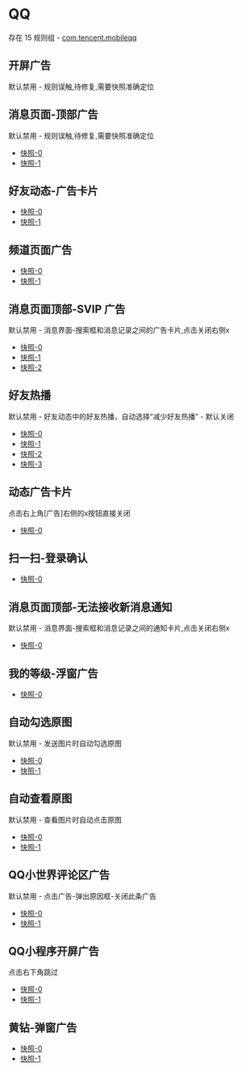 # QQ

存在 15 规则组 - [com.tencent.mobileqq](/src/apps/com.tencent.mobileqq.ts)

## 开屏广告

默认禁用 - 规则误触,待修复,需要快照准确定位

## 消息页面-顶部广告

默认禁用 - 规则误触,待修复,需要快照准确定位

- [快照-0](https://gkd-kit.songe.li/import/12892726)
- [快照-1](https://gkd-kit.songe.li/import/12774870)

## 好友动态-广告卡片

- [快照-0](https://gkd-kit.songe.li/import/12847842)
- [快照-1](https://gkd-kit.gitee.io/import/12840889)

## 频道页面广告

- [快照-0](https://gkd-kit.gitee.io/import/12642081)
- [快照-1](https://gkd-kit.gitee.io/import/12708844)

## 消息页面顶部-SVIP 广告

默认禁用 - 消息界面-搜索框和消息记录之间的广告卡片,点击关闭右侧x

- [快照-0](https://gkd-kit.gitee.io/import/12706907)
- [快照-1](https://gkd-kit.songe.li/import/12793359)
- [快照-2](http://gkd-kit.songe.li/import/12855048)

## 好友热播

默认禁用 - 好友动态中的好友热播，自动选择“减少好友热播” - 默认关闭

- [快照-0](https://gkd-kit.gitee.io/import/12721427)
- [快照-1](https://gkd-kit.songe.li/import/12894359)
- [快照-2](https://gkd-kit.gitee.io/import/12721433)
- [快照-3](https://gkd-kit.songe.li/import/12894375)

## 动态广告卡片

点击右上角[广告]右侧的x按钮直接关闭

- [快照-0](https://gkd-kit.gitee.io/import/12749584)

## 扫一扫-登录确认

- [快照-0](https://gkd-kit.songe.li/import/12789287)

## 消息页面顶部-无法接收新消息通知

默认禁用 - 消息界面-搜索框和消息记录之间的通知卡片,点击关闭右侧x

- [快照-0](https://gkd-kit.songe.li/import/12855441)

## 我的等级-浮窗广告

- [快照-0](https://gkd-kit.songe.li/import/12914734)

## 自动勾选原图

默认禁用 - 发送图片时自动勾选原图

- [快照-0](https://gkd-kit.gitee.io/import/12705556)
- [快照-1](https://gkd-kit.gitee.io/import/12705559)

## 自动查看原图

默认禁用 - 查看图片时自动点击原图

- [快照-0](https://gkd-kit.songe.li/import/12840632)
- [快照-1](https://gkd-kit.songe.li/import/12840633)

## QQ小世界评论区广告

默认禁用 - 点击广告-弹出原因框-关闭此条广告

- [快照-0](https://gkd-kit.songe.li/import/12847819)
- [快照-1](https://gkd-kit.songe.li/import/12847821)

## QQ小程序开屏广告

点击右下角跳过

- [快照-0](https://gkd-kit.songe.li/import/12877215)
- [快照-1](https://gkd-kit.songe.li/import/12919195)

## 黄钻-弹窗广告

- [快照-0](https://gkd-kit.songe.li/import/12914978)
- [快照-1](https://gkd-kit.songe.li/import/12914886)
